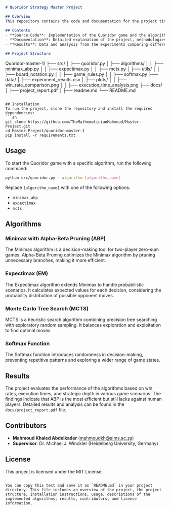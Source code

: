 ```markdown
# Quoridor Strategy Master Project

## Overview
This repository contains the code and documentation for the project titled **"Mathematical Modelling and Implementation of Game Strategy for the Board Game Quoridor"**. The project explores various algorithms to develop strategies for mastering the board game Quoridor. The algorithms implemented include Minimax with Alpha-Beta Pruning (ABP), Expectimax (EM), and Monte Carlo Tree Search (MCTS), with the addition of probabilistic decision-making using the Softmax function.

## Contents
- **Source Code**: Implementation of the Quoridor game and the algorithms.
- **Documentation**: Detailed explanation of the project, methodologies, and findings.
- **Results**: Data and analysis from the experiments comparing different algorithms.

## Project Structure
```
Quoridor-master-1/
├── src/
│   ├── quoridor.py
│   ├── algorithms/
│   │   ├── minimax_abp.py
│   │   ├── expectimax.py
│   │   ├── mcts.py
│   ├── utils/
│   │   ├── board_notation.py
│   │   ├── game_rules.py
│   │   ├── softmax.py
├── data/
│   ├── experiment_results.csv
│   ├── plots/
│   │   ├── win_rate_comparison.png
│   │   ├── execution_time_analysis.png
├── docs/
│   ├── project_report.pdf
│   ├── readme.md
└── README.md
```

## Installation
To run the project, clone the repository and install the required dependencies:
```sh
git clone https://github.com/TheMathematicianMahmoud/Master-Project.git
cd Master-Project/quoridor-master-1
pip install -r requirements.txt
```

## Usage
To start the Quoridor game with a specific algorithm, run the following command:
```sh
python src/quoridor.py --algorithm [algorithm_name]
```
Replace `[algorithm_name]` with one of the following options:
- `minimax_abp`
- `expectimax`
- `mcts`

## Algorithms
### Minimax with Alpha-Beta Pruning (ABP)
The Minimax algorithm is a decision-making tool for two-player zero-sum games. Alpha-Beta Pruning optimizes the Minimax algorithm by pruning unnecessary branches, making it more efficient.

### Expectimax (EM)
The Expectimax algorithm extends Minimax to handle probabilistic scenarios. It calculates expected values for each decision, considering the probability distribution of possible opponent moves.

### Monte Carlo Tree Search (MCTS)
MCTS is a heuristic search algorithm combining precision tree searching with exploratory random sampling. It balances exploration and exploitation to find optimal moves.

### Softmax Function
The Softmax function introduces randomness in decision-making, preventing repetitive patterns and exploring a wider range of game states.

## Results
The project evaluates the performance of the algorithms based on win rates, execution times, and strategic depth in various game scenarios. The findings indicate that ABP is the most efficient but still lacks against human players. Detailed results and analysis can be found in the `docs/project_report.pdf` file.

## Contributors
- **Mahmoud Khaled Abdelkader** (mahmoudkh@aims.ac.za)
- **Supervisor**: Dr. Michael J. Winckler (Heidelberg University, Germany)

## License
This project is licensed under the MIT License.
```

You can copy this text and save it as `README.md` in your project directory. This file includes an overview of the project, the project structure, installation instructions, usage, descriptions of the implemented algorithms, results, contributors, and license information.
